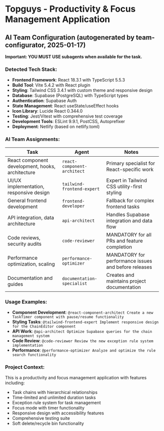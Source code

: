 # Topguys - Productivity & Focus Management Application

## AI Team Configuration (autogenerated by team-configurator, 2025-01-17)

**Important: YOU MUST USE subagents when available for the task.**

### Detected Tech Stack:
- **Frontend Framework**: React 18.3.1 with TypeScript 5.5.3
- **Build Tool**: Vite 5.4.2 with React plugin
- **Styling**: Tailwind CSS 3.4.1 with custom theme and responsive design
- **Database**: Supabase (PostgreSQL) with TypeScript types
- **Authentication**: Supabase Auth
- **State Management**: React useState/useEffect hooks
- **Icon Library**: Lucide React 0.344.0
- **Testing**: Jest/Vitest with comprehensive test coverage
- **Development Tools**: ESLint 9.9.1, PostCSS, Autoprefixer
- **Deployment**: Netlify (based on netlify.toml)

### AI Team Assignments:

| Task | Agent | Notes |
|------|-------|-------|
| React component development, hooks, architecture | `react-component-architect` | Primary specialist for React-specific work |
| UI/UX implementation, responsive design | `tailwind-frontend-expert` | Expert in Tailwind CSS utility-first styling |
| General frontend development | `frontend-developer` | Fallback for complex frontend tasks |
| API integration, data architecture | `api-architect` | Handles Supabase integration and data flow |
| Code reviews, security audits | `code-reviewer` | MANDATORY for all PRs and feature completion |
| Performance optimization, scaling | `performance-optimizer` | MANDATORY for performance issues and before releases |
| Documentation and guides | `documentation-specialist` | Creates and maintains project documentation |

### Usage Examples:
- **Component Development**: `@react-component-architect Create a new TaskTimer component with pause/resume functionality`
- **Styling Tasks**: `@tailwind-frontend-expert Implement responsive design for the ChainEditor component`
- **API Work**: `@api-architect Optimize Supabase queries for the chain management system`
- **Code Review**: `@code-reviewer Review the new exception rule system implementation`
- **Performance**: `@performance-optimizer Analyze and optimize the rule search functionality`

### Project Context:
This is a productivity and focus management application with features including:
- Task chains with hierarchical relationships
- Time-limited and unlimited duration tasks
- Exception rule system for task management
- Focus mode with timer functionality
- Responsive design with accessibility features
- Comprehensive testing suite
- Soft delete/recycle bin functionality
